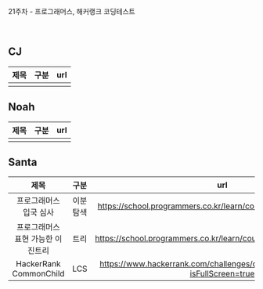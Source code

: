 21주차 - 프로그래머스, 해커랭크 코딩테스트

</br>

## CJ

|제목|구분|url|
|:------:|:---:|:---:|
||||

## Noah

| 제목 | 구분 | url |
|:------:|:---:|:---:|
||||


## Santa

|제목|구분|url|
|:------:|:---:|:---:|
|프로그래머스 입국 심사|이분탐색|https://school.programmers.co.kr/learn/courses/30/lessons/43238|
|프로그래머스 표현 가능한 이진트리|트리|https://school.programmers.co.kr/learn/courses/30/lessons/150367|
|HackerRank CommonChild|LCS|https://www.hackerrank.com/challenges/common-child/problem?isFullScreen=true|